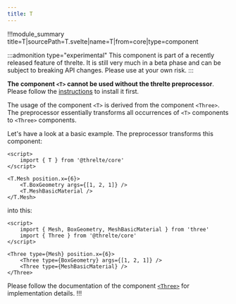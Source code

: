 ```yaml
---
title: T
---
```


<script lang="ts">
import Example from '$examples/preprocess/basic/App.svelte'
</script>

<ExampleWrapper>

<Example />

</ExampleWrapper>

!!!module_summary title=T|sourcePath=T.svelte|name=T|from=core|type=component

:::admonition type="experimental"
This component is part of a recently released feature of threlte. It is still very much in a beta phase and can be subject to breaking API changes. Please use at your own risk.
:::

**The component `<T>` cannot be used without the threlte preprocessor**. Please follow the [instructions](/preprocess) to install it first.

The usage of the component `<T>` is derived from the component `<Three>`. The preprocessor essentially transforms all occurrences of `<T>` components to `<Three>` components.

Let's have a look at a basic example. The preprocessor transforms this component:

```svelte
<script>
	import { T } from '@threlte/core'
</script>

<T.Mesh position.x={6}>
	<T.BoxGeometry args={[1, 2, 1]} />
	<T.MeshBasicMaterial />
</T.Mesh>
```

into this:

```svelte
<script>
	import { Mesh, BoxGeometry, MeshBasicMaterial } from 'three'
	import { Three } from '@threlte/core'
</script>

<Three type={Mesh} position.x={6}>
	<Three type={BoxGeometry} args={[1, 2, 1]} />
	<Three type={MeshBasicMaterial} />
</Three>
```

Please follow the documentation of the component [`<Three>`](/core/three) for implementation details.
!!!
